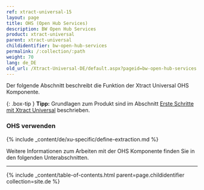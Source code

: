```yaml
---
ref: xtract-universal-15
layout: page
title: OHS (Open Hub Services)
description: BW Open Hub Services
product: xtract-universal
parent: xtract-universal
childidentifier: bw-open-hub-services
permalink: /:collection/:path
weight: 70
lang: de_DE
old_url: /Xtract-Universal-DE/default.aspx?pageid=bw-open-hub-services
---
```

Der folgende Abschnitt beschreibt die Funktion der Xtract Universal OHS Komponente.

{: .box-tip }
**Tipp:** Grundlagen zum Produkt sind im Abschnitt [Erste Schritte mit Xtract Universal](./erste-schritte) beschrieben.

### OHS verwenden
{% include _content/de/xu-specific/define-extraction.md %}

Weitere Informationen zum Arbeiten mit der OHS Komponente finden Sie in den folgenden Unterabschnitten.

---

{% include _content/table-of-contents.html parent=page.childidentifier collection=site.de %}